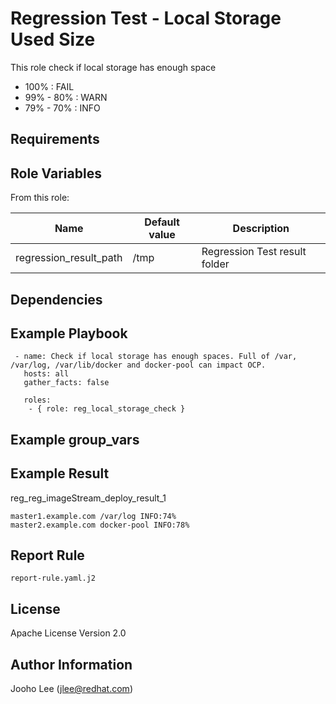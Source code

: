 Regression Test - Local Storage Used Size
============

This role check if local storage has enough space
 - 100% : FAIL
 - 99% - 80% : WARN 
 - 79% - 70% : INFO

Requirements
------------

Role Variables
--------------

From this role:

| Name                    | Default value                                 | Description                                                                 |
|-------------------------|-----------------------------------------------|-----------------------------------------------------------------------------|
| regression_result_path  | /tmp                                          | Regression Test result folder                                               |

Dependencies
------------


Example Playbook
----------------

```
 - name: Check if local storage has enough spaces. Full of /var, /var/log, /var/lib/docker and docker-pool can impact OCP.
   hosts: all
   gather_facts: false

   roles:
    - { role: reg_local_storage_check }

```

Example group_vars
------------------


Example Result 
--------------
reg_reg_imageStream_deploy_result_1
```
master1.example.com /var/log INFO:74%
master2.example.com docker-pool INFO:78%
```

Report Rule
-----------
```
report-rule.yaml.j2
```

License
-------

Apache License Version 2.0

Author Information
------------------

Jooho Lee (jlee@redhat.com)
